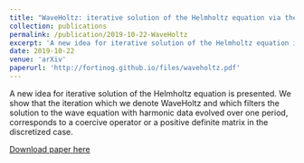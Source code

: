 ```yaml
---
title: "WaveHoltz: iterative solution of the Helmholtz equation via the wave equation"
collection: publications
permalink: /publication/2019-10-22-WaveHoltz
excerpt: 'A new idea for iterative solution of the Helmholtz equation is presented. We show that the iteration which we denote WaveHoltz and which filters the solution to the wave equation with harmonic data evolved over one period, corresponds to a coercive operator or a positive definite matrix in the discretized case.'
date: 2019-10-22
venue: 'arXiv'
paperurl: 'http://fortinog.github.io/files/waveholtz.pdf'
---
```

A new idea for iterative solution of the Helmholtz equation is presented. We show that the iteration which we denote WaveHoltz and which filters the solution to the wave equation with harmonic data evolved over one period, corresponds to a coercive operator or a positive definite matrix in the discretized case.

[Download paper here](https://arxiv.org/pdf/1910.10148.pdf)

<!-- Recommended citation: Your Name, You. (2009). "Paper Title Number 1." <i>Journal 1</i>. 1(1). -->